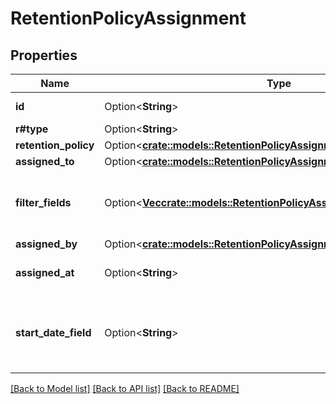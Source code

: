 # RetentionPolicyAssignment

## Properties

Name | Type | Description | Notes
------------ | ------------- | ------------- | -------------
**id** | Option<**String**> | The unique identifier for a retention policy assignment. | [optional]
**r#type** | Option<**String**> | `retention_policy_assignment` | [optional]
**retention_policy** | Option<[**crate::models::RetentionPolicyAssignmentRetentionPolicy**](RetentionPolicyAssignment_retention_policy.md)> |  | [optional]
**assigned_to** | Option<[**crate::models::RetentionPolicyAssignmentAssignedTo**](RetentionPolicyAssignment_assigned_to.md)> |  | [optional]
**filter_fields** | Option<[**Vec<crate::models::RetentionPolicyAssignmentFilterFieldsInner>**](RetentionPolicyAssignment_filter_fields_inner.md)> | An array of field objects. Values are only returned if the `assigned_to` type is `metadata_template`. Otherwise, the array is blank. | [optional]
**assigned_by** | Option<[**crate::models::RetentionPolicyAssignmentAssignedBy**](RetentionPolicyAssignment_assigned_by.md)> |  | [optional]
**assigned_at** | Option<**String**> | When the retention policy assignment object was created. | [optional]
**start_date_field** | Option<**String**> | The date the retention policy assignment begins. If the `assigned_to` type is `metadata_template`, this field can be a date field's metadata attribute key id. | [optional]

[[Back to Model list]](../README.md#documentation-for-models) [[Back to API list]](../README.md#documentation-for-api-endpoints) [[Back to README]](../README.md)


